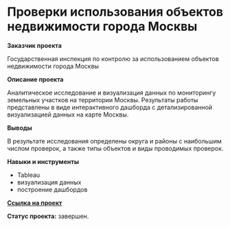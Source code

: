 # Проверки использования объектов недвижимости города Москвы

**Заказчик проекта**

Государственная инспекция по контролю за использованием объектов недвижимости города Москвы

**Описание проекта**

Аналитическое исследование и визуализация данных по мониторингу земельных участков на территории Москвы. Результаты работы представлены в виде интерактивного дашборда с детализированной визуализацией данных на карте Москвы.
 

**Выводы**

В результате исследования определены округа и районы с наибольшим числом проверок, а также типы объектов и виды проводимых проверок.

**Навыки и инструменты**

- Tableau
- визуализация данных
- построение дашбордов

**[Ссылка на проект](https://public.tableau.com/app/profile/yana.bogacheva/viz/_17130237001670/Dashboard1)**

**Статус проекта:** завершен.
